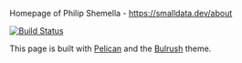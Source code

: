 

Homepage of Philip Shemella - https://smalldata.dev/about

[![Build Status](https://api.travis-ci.org/philshem/smalldata.github.io.svg?branch=master)](https://travis-ci.org/philshem/smalldata.github.io)

This page is built with [Pelican](https://github.com/getpelican/pelican/) and the [Bulrush](https://github.com/textbook/bulrush) theme.